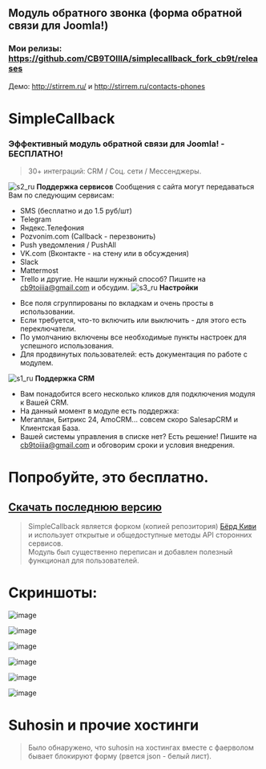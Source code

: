 ## Модуль обратного звонка  (форма обратной связи для Joomla!)
### Мои релизы: https://github.com/CB9TOIIIA/simplecallback_fork_cb9t/releases

Демо: http://stirrem.ru/ и http://stirrem.ru/contacts-phones

# SimpleCallback
### Эффективный модуль обратной связи для Joomla! - БЕСПЛАТНО!  

>30+ интеграций: CRM / Соц. сети / Мессенджеры.

![s2_ru](https://cloud.githubusercontent.com/assets/1074710/26200940/53fce1d4-3bd9-11e7-91f0-59eae9d9dfdf.png)
**Поддержка сервисов**
Сообщения с сайта могут передаваться Вам по следующим сервисам:
*   SMS (бесплатно и до 1.5 руб/шт)
*   Telegram
*   Яндекс.Телефония
*   Pozvonim.com (Callback - перезвонить)
*   Push уведомления / PushAll
*   VK.com (Вконтакте - на стену или в обсуждения)
*   Slack
*   Mattermost
*   Trello и другие.
Не нашли нужный способ? Пишите на cb9toiiia@gmail.com и обсудим.
![s3_ru](https://cloud.githubusercontent.com/assets/1074710/26200942/5400a67a-3bd9-11e7-8e97-996dfce594b7.png)
**Настройки**
  - Все поля сгруппированы по вкладкам и очень просты в использовании.
  - Если требуется, что-то включить или выключить - для этого есть переключатели.
  - По умолчанию включены все необходимые пункты настроек для успешного использования.
  - Для продвинутых пользователей: есть документация по работе с модулем.

![s1_ru](https://cloud.githubusercontent.com/assets/1074710/26200941/53fe2a76-3bd9-11e7-8202-09f3daeae9b0.png)
**Поддержка CRM**

  - Вам понадобится всего несколько кликов для подключения модуля к Вашей CRM.
  - На данный момент в модуле есть поддержка:
  - Мегаплан, Битрикс 24, AmoCRM... совсем скоро SalesapCRM и Клиентская База.
  - Вашей системы управления в списке нет? Есть решение! Пишите на cb9toiiia@gmail.com и обговорим сроки и условия внедрения.

# Попробуйте, это бесплатно.
## [Скачать последнюю версию](https://github.com/CB9TOIIIA/simplecallback_fork_cb9t/releases)

> SimpleCallback является форком (копией репозитория) [Бёрд Киви](https://github.com/birdkiwi/mod_simplecallback)  
> и использует открытые и общедоступные методы API сторонних сервисов.  
> Модуль был существенно переписан и добавлен полезный функционал для пользователей.


# Скриншоты:

![image](http://img-fotki.yandex.ru/get/9065/77677229.85/0_ab36f_a52b7fe7_orig.png)

![image](http://img-fotki.yandex.ru/get/194858/77677229.85/0_ab370_85379c61_orig.png)

![image](http://img-fotki.yandex.ru/get/112407/77677229.85/0_ab371_91e2d612_orig.png)

![image](http://img-fotki.yandex.ru/get/225650/77677229.85/0_ab372_94da8ac2_orig.png)

![image](http://img-fotki.yandex.ru/get/104083/77677229.85/0_ab373_7c9443c3_orig.png)

![image](http://img-fotki.yandex.ru/get/56520/77677229.86/0_ab374_cd873914_orig.png)

# Suhosin и прочие хостинги
> Было обнаружено, что suhosin на хостингах вместе с фаерволом бывает блокируют форму (рвется json - белый лист).
